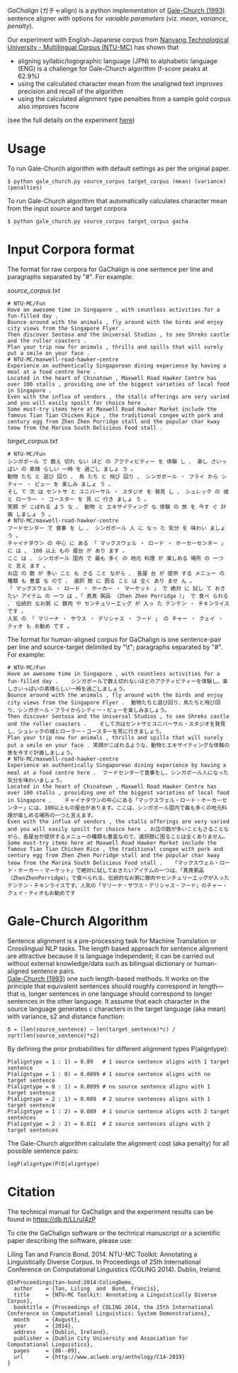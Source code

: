 *GaChalign* (ガチャalign) is a python implementation of [Gale-Church (1993)](http://acl.ldc.upenn.edu/J/J93/J93-1004.pdf) sentence aligner with options for _variable parameters_ (viz. _mean_, _variance_, _penalty_). 

Our experiment with English-Japanese corpus from [Nanyang Technological University - Multilingual Corpus (NTU-MC)](http://aclweb.org/anthology-new/Y/Y11/Y11-1038.pdf) has shown that 
  * aligning syllabic/logographic language (JPN) to alphabetic language (ENG) is a challenge for Gale-Church algorithm (f-score peaks at 62.9%)
  * using the calculated character mean from the unaligned text improves precision and recall of the algorithm
  * using the calculated alignment type penalties from a sample gold corpus also improves fscore 

(see the full details on the experiment [here](https://db.tt/LLrul4zP))

Usage
====

To run Gale-Church algorithm with default settings as per the original paper.

```
$ python gale_church.py source_corpus target_corpus (mean) (variance) (penalties)
```

To run Gale-Church algorithm that automatically calculates character mean from the input source and target corpora

```
$ python gale_church.py source_corpus target_corpus gacha
```


Input Corpora format
====
The format for raw corpora for GaChalign is one sentence per line and paragraphs separated by "#". For example:

*source_corpus.txt*

```
# NTU-MC/Fun
Have an awesome time in Singapore , with countless activities for a fun-filled day .
Bounce around with the animals , fly around with the birds and enjoy city views from the Singapore Flyer .
Then discover Sentosa and the Universal Studios , to see Shreks castle and the roller coasters .
Plan your trip now for animals , thrills and spills that will surely put a smile on your face .
# NTU-MC/maxwell-road-hawker-centre
Experience an authentically Singaporean dining experience by having a meal at a food centre here .
Located in the heart of Chinatown , Maxwell Road Hawker Centre has over 100 stalls , providing one of the biggest varieties of local food in Singapore .
Even with the influx of vendors , the stalls offerings are very varied and you will easily spoilt for choice here .
Some must-try items here at Maxwell Road Hawker Market include the famous Tian Tian Chicken Rice , the traditional congee with pork and century egg from Zhen Zhen Porridge stall and the popular char kway teow from the Marina South Delicious Food stall .
```

*target_corpus.txt*

```
# NTU-MC/Fun
シンガポール で 数え 切れ ない ほど の アクティビティー を 体験 し 、 楽し さいっぱい の 素晴 らしい 一時 を 過ごし ましょ う 。
動物 たち と 遊び 回り 、 鳥 たち と 飛び 回り 、 シンガポール ・ フライ から シティー ・ ビュー を 楽しみ ましょ う 。
そし て 次 は セントサ と ユニバーサル ・ スタジオ を 発見 し 、 シュレック の 城 と ローラー ・ コースター を 見 に 行き ましょ う 。
笑顔 が こぼれる よう な 、 動物 と エキサイティング な 体験 の 旅 を 今す ぐ 計画 しましょ う 。
# NTU-MC/maxwell-road-hawker-centre
フードセンター で 食事 を し 、 シンガポール 人 に なっ た 気分 を 味わい ましょ う 。
チャイナタウン の 中心 に ある 「 マックスウェル ・ ロード ・ ホーカーセンター 」 に は 、 100 以上 もの 屋台 が あり ます 。
ここ は 、 シンガポール 国内 で 最も 多く の 地元 料理 が 楽しめる 場所 の 一つ と 言え ます 。
お店 の 数 が 多い こと も さる こと ながら 、 各屋 台 が 提供 する メニュー の 種類 も 豊富 な ので 、 選択 肢 に 困る こと は 全く あり ませ ん 。
「 マックスウェル ・ ロード ・ ホーカー ・ マーケット 」 で 絶対 に 試し て おき たい アイテム の 一つ は 、「 真真 粥品 （Zhen Zhen Porridge ）」 で 食べ られる 、 伝統的 なお粥 に 豚肉 や センチュリーエッグ が 入っ た テンテン ・ チキンライス です 。
人気 の 「 マリーナ ・ サウス ・ デリシャス ・ フード 」 の チャー ・ クェイ ・ ティオ も お勧め です 。
```

The format for human-aligned corpus for GaChalign is one sentence-pair per line and source-target delimited by "\t"; paragraphs separated by "#". For example:

```
# NTU-MC/Fun
Have an awesome time in Singapore , with countless activities for a fun-filled day .	シンガポールで数え切れないほどのアクティビティーを体験し、楽しさいっぱいの素晴らしい一時を過ごしましょう。
Bounce around with the animals , fly around with the birds and enjoy city views from the Singapore Flyer .	動物たちと遊び回り、鳥たちと飛び回り、シンガポール・フライからシティー・ビューを楽しみましょう。
Then discover Sentosa and the Universal Studios , to see Shreks castle and the roller coasters .	そして次はセントサとユニバーサル・スタジオを発見し、シュレックの城とローラー・コースターを見に行きましょう。
Plan your trip now for animals , thrills and spills that will surely put a smile on your face .	笑顔がこぼれるような、動物とエキサイティングな体験の旅を今すぐ計画しましょう。
# NTU-MC/maxwell-road-hawker-centre
Experience an authentically Singaporean dining experience by having a meal at a food centre here .	フードセンターで食事をし、シンガポール人になった気分を味わいましょう。
Located in the heart of Chinatown , Maxwell Road Hawker Centre has over 100 stalls , providing one of the biggest varieties of local food in Singapore .	チャイナタウンの中心にある「マックスウェル・ロード・ホーカーセンター」には、100以上もの屋台があります。ここは、シンガポール国内で最も多くの地元料理が楽しめる場所の一つと言えます。
Even with the influx of vendors , the stalls offerings are very varied and you will easily spoilt for choice here .	お店の数が多いこともさることながら、各屋台が提供するメニューの種類も豊富なので、選択肢に困ることは全くありません。
Some must-try items here at Maxwell Road Hawker Market include the famous Tian Tian Chicken Rice , the traditional congee with pork and century egg from Zhen Zhen Porridge stall and the popular char kway teow from the Marina South Delicious Food stall .	「マックスウェル・ロード・ホーカー・マーケット」で絶対に試しておきたいアイテムの一つは、「真真粥品（ZhenZhenPorridge）」で食べられる、伝統的なお粥に豚肉やセンチュリーエッグが入ったテンテン・チキンライスです。人気の「マリーナ・サウス・デリシャス・フード」のチャー・クェイ・ティオもお勧めです
```

Gale-Church Algorithm
====

Sentence alignment is a pre-processing task for Machine Translation or Crosslingual NLP tasks. The length based approach for sentence alignment are attractive because it is language independent; it can be carried out without external knowledge/data such as bilingual dictionary or human-aligned sentence pairs.  
[Gale-Church (1993)](http://acl.ldc.upenn.edu/J/J93/J93-1004.pdf) one such length-based methods. It works on the principle that equivalent sentences should roughly correspond in length—that is, longer sentences in one language should correspond to longer sentences in the other language. It assume that each character in the source language generates c characters in the target
language (aka mean) with variance, s2 and distance function:

```
δ = (len(source_sentence) − len(target_sentence)*c) / sqrt(len(source_sentence)*s2)
```

By defining the prior probabilities for different alignment types P(aligntype):

```
P(aligntype = 1 : 1) = 0.89   # 1 source sentence aligns with 1 target sentence
P(aligntype = 1 : 0) = 0.0099 # 1 source sentence aligns with no target sentence
P(aligntype = 0 : 1) = 0.0099 # no source sentence aligns with 1 target sentence
P(aligntype = 2 : 1) = 0.089  # 2 source sentences aligns with 1 target sentence
P(aligntype = 1 : 2) = 0.089  # 1 source sentence aligns with 2 target sentences
P(aligntype = 2 : 2) = 0.011  # 2 source sentences aligns with 2 target sentences
```

The Gale-Church algorithm calculate the alignment cost (aka penalty) for all possible sentence pairs:

```
logP(aligntype)P(δ|aligntype)
```

Citation
====
The technical manual for GaChalign and the experiment results can be found in https://db.tt/LLrul4zP

To cite the GaChalign software or the technical manuscript or a scientific paper describing the software, please use:

Liling Tan and Francis Bond. 2014. NTU-MC Toolkit: Annotating a Linguistically Diverse Corpus. In Proceedings of 25th International Conference on Computational Linguistics (COLING 2014). Dublin, Ireland. 

```
@InProceedings{tan-bond:2014:ColingDemo,
  author    = {Tan, Liling  and  Bond, Francis},
  title     = {NTU-MC Toolkit: Annotating a Linguistically Diverse Corpus},
  booktitle = {Proceedings of COLING 2014, the 25th International Conference on Computational Linguistics: System Demonstrations},
  month     = {August},
  year      = {2014},
  address   = {Dublin, Ireland},
  publisher = {Dublin City University and Association for Computational Linguistics},
  pages     = {86--89},
  url       = {http://www.aclweb.org/anthology/C14-2019}
}
```
